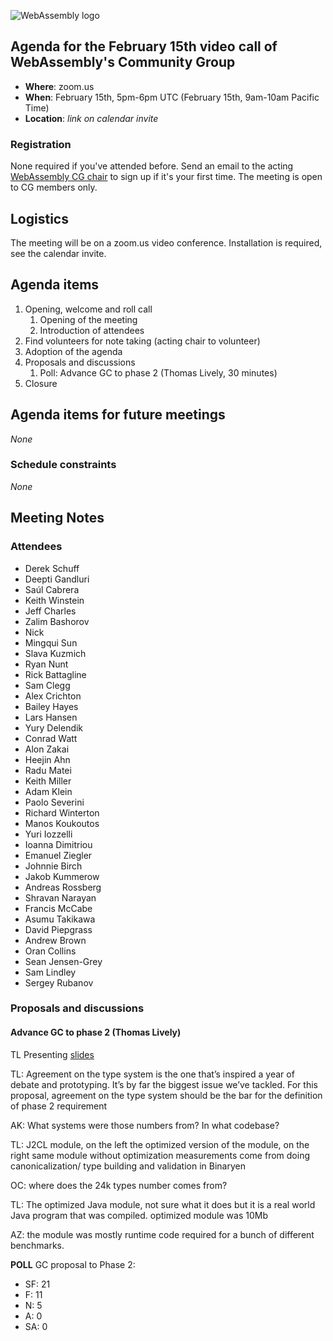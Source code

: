 ![WebAssembly logo](/images/WebAssembly.png)

## Agenda for the February 15th video call of WebAssembly's Community Group

- **Where**: zoom.us
- **When**: February 15th, 5pm-6pm UTC (February 15th, 9am-10am Pacific Time)
- **Location**: *link on calendar invite*

### Registration

None required if you've attended before. Send an email to the acting [WebAssembly CG chair](mailto:webassembly-cg-chair@chromium.org)
to sign up if it's your first time. The meeting is open to CG members only.

## Logistics

The meeting will be on a zoom.us video conference.
Installation is required, see the calendar invite.

## Agenda items

1. Opening, welcome and roll call
    1. Opening of the meeting
    1. Introduction of attendees
1. Find volunteers for note taking (acting chair to volunteer)
1. Adoption of the agenda
1. Proposals and discussions
    1. Poll: Advance GC to phase 2 (Thomas Lively, 30 minutes)
1. Closure

## Agenda items for future meetings

*None*

### Schedule constraints

*None*

## Meeting Notes

### Attendees

* Derek Schuff
* Deepti Gandluri
* Saúl Cabrera
* Keith Winstein
* Jeff Charles
* Zalim Bashorov
* Nick
* Mingqui Sun
* Slava Kuzmich
* Ryan Nunt
* Rick Battagline
* Sam Clegg
* Alex Crichton
* Bailey Hayes
* Lars Hansen
* Yury Delendik
* Conrad Watt
* Alon Zakai
* Heejin Ahn
* Radu Matei
* Keith Miller
* Adam Klein
* Paolo Severini
* Richard Winterton 
* Manos Koukoutos
* Yuri Iozzelli
* Ioanna Dimitriou
* Emanuel Ziegler
* Johnnie Birch
* Jakob Kummerow
* Andreas Rossberg
* Shravan Narayan
* Francis McCabe
* Asumu Takikawa
* David Piepgrass
* Andrew Brown
* Oran Collins
* Sean Jensen-Grey
* Sam Lindley
* Sergey Rubanov




### Proposals and discussions

#### Advance GC to phase 2 (Thomas Lively)

TL Presenting [slides](https://docs.google.com/presentation/d/1RgdF3_QPV8jcZXl4PIl0HRlG38mzhdM_cFWKZDJyN8Y/edit?usp=sharing)

TL: Agreement on the type system is the one that’s inspired a year of debate and prototyping. It’s by far the biggest issue we’ve tackled. For this proposal, agreement on the type system should be the bar for the definition of phase 2 requirement

AK: What systems were those numbers from? In what codebase?

TL: J2CL module, on the left the optimized version of the module, on the right same module without optimization measurements come from doing canonicalization/ type building and validation in Binaryen

OC: <in chat> where does the 24k types number comes from?

TL: The optimized Java module, not sure what it does but it is a real world Java program that was compiled. optimized module was 10Mb 

AZ: the module was mostly runtime code required for a bunch of different benchmarks.



**POLL** GC proposal to Phase 2:

* SF: 21
* F: 11
* N: 5
* A: 0
* SA: 0



